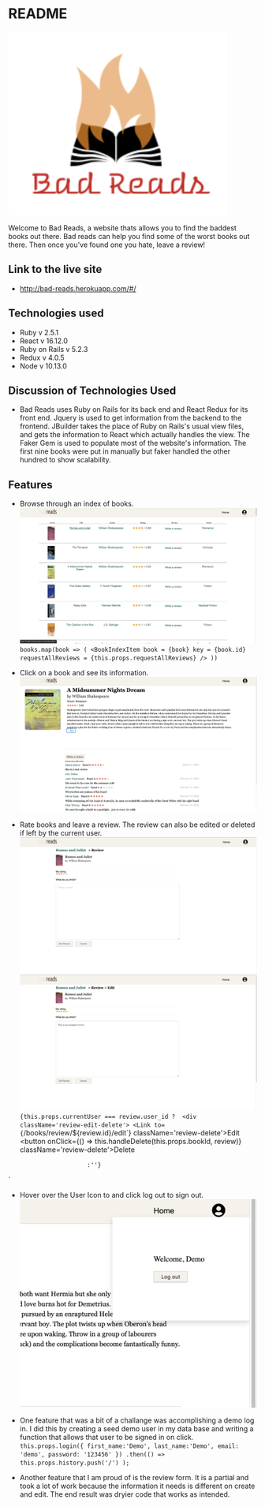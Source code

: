# README
![alt text](https://github.com/wrightet/full_stack_bad_reads/blob/master/app/assets/images/logo.png "Logo Title Text 1")

Welcome to Bad Reads, a website thats allows you to find the baddest books out there. Bad reads can help you find some of the worst books out there. Then once you've found one you hate, leave a review!

## Link to the live site
* http://bad-reads.herokuapp.com/#/


## Technologies used
* Ruby v 2.5.1
* React v 16.12.0
* Ruby on Rails v 5.2.3
* Redux v 4.0.5
* Node v 10.13.0

## Discussion of Technologies Used
* Bad Reads uses Ruby on Rails for its back end and React Redux for its front end. Jquery is used to get information from the backend to the frontend. JBuilder takes the place of Ruby on Rails's usual view files, and gets the information to React which actually handles the view. The Faker Gem is used to populate most of the website's information. The first nine books were put in manually but faker handled the other hundred to show scalability.

## Features
* Browse through an index of books.
![alt text](https://github.com/wrightet/full_stack_bad_reads/blob/master/app/assets/images/index_photo.png "Logo Title Text 1")
`    books.map(book => (
                                <BookIndexItem
                                book = {book}
                                key = {book.id}
                                requestAllReviews = {this.props.requestAllReviews}
                               />
                            ))`
* Click on a book and see its information. 
![alt text](https://github.com/wrightet/full_stack_bad_reads/blob/master/app/assets/images/book_info.png "Logo Title Text 1")
* Rate books and leave a review. The review can also be edited or deleted if left by the current user.
![alt text](https://github.com/wrightet/full_stack_bad_reads/blob/master/app/assets/images/create_form.png "Logo Title Text 1")
![alt text](https://github.com/wrightet/full_stack_bad_reads/blob/master/app/assets/images/edit_form.png "Logo Title Text 1")
`
 {this.props.currentUser === review.user_id ? 
                        <div className='review-edit-delete'>
                             <Link to={`/books/review/${review.id}/edit`} className='review-delete'>Edit</Link>
                            <button onClick={() => this.handleDelete(this.props.bookId, review)} 
                            className='review-delete'>Delete</button>
                        </div>
                        
                         :''}
`
* Hover over the User Icon to and click log out to sign out.
![alt text](https://github.com/wrightet/full_stack_bad_reads/blob/master/app/assets/images/logout.png "Logo Title Text 1")

 * One feature that was a bit of a challange was accomplishing a demo log in. I did this by creating a seed demo user in my data base and writing a function that allows that user to be signed in on click.
 ` this.props.login({ first_name:'Demo', last_name:'Demo', email: 'demo', password: '123456' })
        .then(() => this.props.history.push('/') );`
 
 * Another feature that I am proud of is the review form. It is a partial and took a lot of work because the information it needs is different on create and edit. The end result was dryier code that works as intended.
 
 


